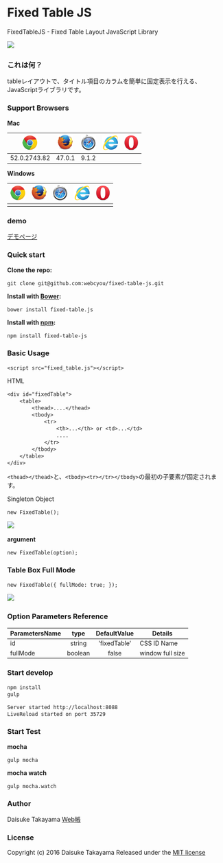 # Fixed Table JS
FixedTableJS - Fixed Table Layout JavaScript Library


![](http://webcyou.com/fixed_table_js/img/fixed_table.png)

### これは何？
tableレイアウトで、タイトル項目のカラムを簡単に固定表示を行える、JavaScriptライブラリです。


### Support Browsers
**Mac**

| ![](./demo/img/icon/icon_chrome.png) |  ![](./demo/img/icon/icon_firefox.png)  | ![](./demo/img/icon/icon_safari.png)  | ![](./demo/img/icon/icon_ie.png)  |![](./demo/img/icon/icon_opera.png)  | 
| :---------------: | :---------------:| :---------------:| :---------------:| :---------------:|
| 52.0.2743.82 | 47.0.1 | 9.1.2 |  | |

**Windows**

| ![](./demo/img/icon/icon_chrome.png) |  ![](./demo/img/icon/icon_firefox.png)  | ![](./demo/img/icon/icon_safari.png)  | ![](./demo/img/icon/icon_ie.png)  |![](./demo/img/icon/icon_opera.png)  | 
| :---------------: | :---------------:| :---------------:| :---------------:| :---------------:|
|  |  |  |  | |


### demo
[デモページ](https://webcyou.github.io/fixed_table/)

###  Quick start

**Clone the repo:**
```
git clone git@github.com:webcyou/fixed-table-js.git
```

**Install with [Bower](http://bower.io):**
```
bower install fixed-table.js
```

**Install with [npm](https://www.npmjs.com):**

```
npm install fixed-table-js
```


### Basic Usage

```
<script src="fixed_table.js"></script>
```

HTML
```
<div id="fixedTable">
    <table>
        <thead>....</thead>
        <tbody>
            <tr>
                <th>...</th> or <td>...</td>
                ....
            </tr>
        </tbody>
    </table>
</div>
```
`<thead></thead>`と、`<tbody><tr></tr></tbody>`の最初の子要素が固定されます。


Singleton Object

```
new FixedTable();
```

![](http://webcyou.com/fixed_table_js/img/f_t_01.png)


**argument**

```
new FixedTable(option);
```

### Table Box Full Mode

```
new FixedTable({ fullMode: true; });
```

![](http://webcyou.com/fixed_table_js/img/f_t_02.png)

### Option Parameters Reference

| ParametersName | type         | DefaultValue | Details                | 
| --------------- |:---------------:|:---------------:|-------------------- |
| id | string | 'fixedTable' | CSS ID Name |
| fullMode | boolean | false | window full size |


### Start develop
```
npm install
gulp 
```

```
Server started http://localhost:8088
LiveReload started on port 35729
```

### Start Test

**mocha**
```
gulp mocha
```

**mocha watch**
```
gulp mocha.watch
```


### Author
Daisuke Takayama
[Web帳](http://www.webcyou.com/)


### License
Copyright (c) 2016 Daisuke Takayama
Released under the [MIT license](http://opensource.org/licenses/mit-license.php)
